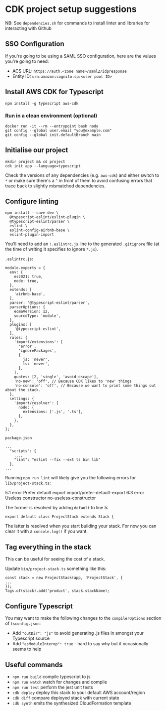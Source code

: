 # CDK project setup suggestions

NB: See `dependencies.sh` for commands to install linter and libraries for interacting with Github

## SSO Configuration

If you're going to be using a SAML SSO configuration, here are the values you're going to need:

 * ACS URL: `https://auth.<zone name>/saml2/idpresponse`
 * Entity ID: `urn:amazon:cognito:sp:<user pool ID>`

## Install AWS CDK for Typescript

    npm install -g typescript aws-cdk

### Run in a clean environment (optional)

    docker run -it --rm --entrypoint bash node
    git config --global user.email "you@example.com"
    git config --global init.defaultBranch nain

## Initialise our project

    mkdir project && cd project
    cdk init app --language=typescript

Check the versions of any dependencies (e.g. `aws-cdk`) and either switch to `*` or make sure there's a `^` in front of them to avoid confusing errors that trace back to slightly mismatched dependencies.

## Configure linting

    npm install --save-dev \
      @typescript-eslint/eslint-plugin \
      @typescript-eslint/parser \
      eslint \
      eslint-config-airbnb-base \
      eslint-plugin-import

 You'll need to add an `!.eslintrc.js` line to the generated `.gitignore` file (at the time of writing it specifies to ignore `*.js`).

`.eslintrc.js`:

````
module.exports = {
  env: {
    es2021: true,
    node: true,
  },
  extends: [
    'airbnb-base',
  ],
  parser: '@typescript-eslint/parser',
  parserOptions: {
    ecmaVersion: 12,
    sourceType: 'module',
  },
  plugins: [
    '@typescript-eslint',
  ],
  rules: {
    'import/extensions': [
      'error',
      'ignorePackages',
      {
        js: 'never',
        ts: 'never',
      },
    ],
    quotes: [2, 'single', 'avoid-escape'],
    'no-new': 'off', // Because CDK likes to 'new' things
    'no-console': 'off', // Because we want to print some things out about the stack.
  },
  settings: {
    'import/resolver': {
      node: {
        extensions: ['.js', '.ts'],
      },
    },
  },
};
````

`package.json`

````
...
  "scripts": {
    ...,
    "lint": "eslint --fix --ext ts bin lib"
  },
...
````

Running `npm run lint` will likely give you the following errors for `lib/project-stack.ts`:

  5:1  error  Prefer default export  import/prefer-default-export
  6:3  error  Useless constructor    no-useless-constructor

The former is resolved by adding `default` to line 5:

    export default class ProjectStack extends Stack {

The latter is resolved when you start building your stack. For now you can clear it with a `console.log()` if you want.

## Tag everything in the stack

This can be useful for seeing the cost of a stack.

Update `bin/project-stack.ts` something like this:

    const stack = new ProjectStack(app, 'ProjectStack', {
    ...
    });
    Tags.of(stack).add('product', stack.stackName);

## Configure Typescript

You may want to make the following changes to the `compilerOptions` section of `tsconfig.json`:

 * Add `"outDir": "js"` to avoid generating .js files in amongst your Typescript source
 * Add `"esModuleInterop": true` - hard to say why but it occasionally seems to help

## Useful commands

* `npm run build`   compile typescript to js
* `npm run watch`   watch for changes and compile
* `npm run test`    perform the jest unit tests
* `cdk deploy`      deploy this stack to your default AWS account/region
* `cdk diff`        compare deployed stack with current state
* `cdk synth`       emits the synthesized CloudFormation template
